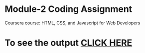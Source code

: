 

# Module-2 Coding Assignment

Coursera course: HTML, CSS, and Javascript for Web Developers

# To see the output [CLICK HERE](https://Shilox18.github.io/Coursera-HTML-CSS-and-JavaScript-for-Web-Developers/Assignments/module-2/index.html)


